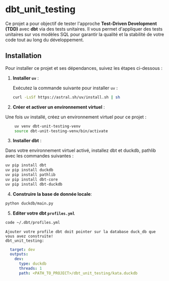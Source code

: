 # dbt_unit_testing

Ce projet a pour objectif de tester l'approche **Test-Driven Development (TDD)** avec **dbt** via des tests unitaires. Il vous permet d'appliquer des tests unitaires sur vos modèles SQL pour garantir la qualité et la stabilité de votre code tout au long du développement.

## Installation

Pour installer ce projet et ses dépendances, suivez les étapes ci-dessous :

1. **Installer `uv`** :
   
   Exécutez la commande suivante pour installer `uv` :

   ```bash
   curl -LsSf https://astral.sh/uv/install.sh | sh
   ```

2. **Créer et activer un environnement virtuel** :

Une fois uv installé, créez un environnement virtuel pour ce projet :

```bash
    uv venv dbt-unit-testing-venv
    source dbt-unit-testing-venv/bin/activate
```

3. **Installer dbt** :

Dans votre environnement virtuel activé, installez dbt et duckdb, pathlib avec les commandes suivantes :

```bash
uv pip install dbt
uv pip install duckdb
uv pip install pathlib
uv pip install dbt-core
uv pip install dbt-duckdb
```

4. **Construire la base de donnée locale**:

```bash 
python duckdb/main.py
```

5. **Editer votre dbt `profiles.yml`**
```bash
code ~/.dbt/profiles.yml
```
    Ajouter votre profile dbt doit pointer sur la database duck_db que vous avez construite! 
    dbt_unit_testing:
```yml
  target: dev
  outputs:
    dev:
      type: duckdb
      threads: 1
      path: <PATH_TO_PROJECT>/dbt_unit_testing/kata.duckdb
``````